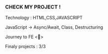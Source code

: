 ### CHECK MY PROJECT !

Technology : HTML,CSS,JAVASCRIPT

JavaScript -> Async/Await, Class, Destructuring

Journey to FE <👋>

Finaly projects : 3/3
